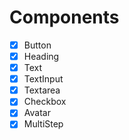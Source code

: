# Components

- [X] Button
- [X] Heading
- [X] Text
- [X] TextInput
- [X] Textarea
- [X] Checkbox
- [X] Avatar
- [X] MultiStep